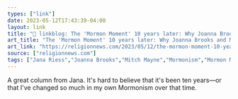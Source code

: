 ```yaml
---
types: ["link"]
date: 2023-05-12T17:43:39-04:00
layout: link
title: "🔗 linkblog: The 'Mormon Moment' 10 years later: Why Joanna Brooks and Mitch Mayne left the public eye'"
art_title: "The 'Mormon Moment' 10 years later: Why Joanna Brooks and Mitch Mayne left the public eye"
art_link: "https://religionnews.com/2023/05/12/the-mormon-moment-10-years-later-why-joanna-brooks-and-mitch-mayne-left-the-public-eye/"
source: ["religionnews.com"]
tags: ["Jana Riess","Joanna Brooks","Mitch Mayne","Mormonism","Mormon Moment"]
---
```

A great column from Jana. It's hard to believe that it's been ten years—or that I've changed so much in my own Mormonism over that time.  
 
